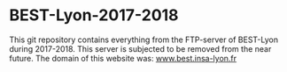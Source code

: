 # BEST-Lyon-2017-2018

This git repository contains everything from the FTP-server of BEST-Lyon during 2017-2018.
This server is subjected to be removed from the near future.
The domain of this website was: www.best.insa-lyon.fr
